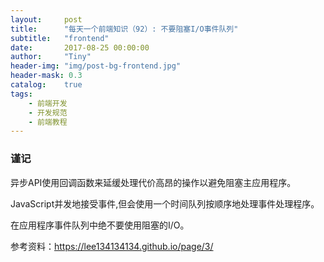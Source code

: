 ```yaml
---
layout:     post
title:      "每天一个前端知识（92）: 不要阻塞I/O事件队列"
subtitle:   "frontend"
date:       2017-08-25 00:00:00
author:     "Tiny"
header-img: "img/post-bg-frontend.jpg"
header-mask: 0.3
catalog:    true
tags:
    - 前端开发
    - 开发规范
    - 前端教程
---
```


### 谨记

异步API使用回调函数来延缓处理代价高昂的操作以避免阻塞主应用程序。

JavaScript并发地接受事件,但会使用一个时间队列按顺序地处理事件处理程序。

在应用程序事件队列中绝不要使用阻塞的I/O。

参考资料：https://lee134134134.github.io/page/3/




